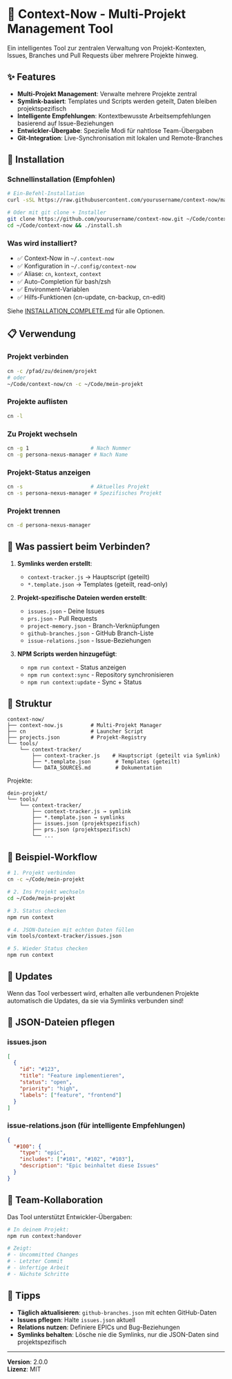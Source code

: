 # 🎯 Context-Now - Multi-Projekt Management Tool

Ein intelligentes Tool zur zentralen Verwaltung von Projekt-Kontexten, Issues, Branches und Pull Requests über mehrere Projekte hinweg.

## ✨ Features

- **Multi-Projekt Management**: Verwalte mehrere Projekte zentral
- **Symlink-basiert**: Templates und Scripts werden geteilt, Daten bleiben projektspezifisch
- **Intelligente Empfehlungen**: Kontextbewusste Arbeitsempfehlungen basierend auf Issue-Beziehungen
- **Entwickler-Übergabe**: Spezielle Modi für nahtlose Team-Übergaben
- **Git-Integration**: Live-Synchronisation mit lokalen und Remote-Branches

## 🚀 Installation

### Schnellinstallation (Empfohlen) 
```bash
# Ein-Befehl-Installation
curl -sSL https://raw.githubusercontent.com/yourusername/context-now/main/quick-setup.sh | bash

# Oder mit git clone + Installer
git clone https://github.com/yourusername/context-now.git ~/Code/context-now
cd ~/Code/context-now && ./install.sh
```

### Was wird installiert?
- ✅ Context-Now in `~/.context-now`
- ✅ Konfiguration in `~/.config/context-now`  
- ✅ Aliase: `cn`, `kontext`, `context`
- ✅ Auto-Completion für bash/zsh
- ✅ Environment-Variablen
- ✅ Hilfs-Funktionen (cn-update, cn-backup, cn-edit)

Siehe [INSTALLATION_COMPLETE.md](INSTALLATION_COMPLETE.md) für alle Optionen.

## 📋 Verwendung

### Projekt verbinden
```bash
cn -c /pfad/zu/deinem/projekt
# oder
~/Code/context-now/cn -c ~/Code/mein-projekt
```

### Projekte auflisten
```bash
cn -l
```

### Zu Projekt wechseln
```bash
cn -g 1                    # Nach Nummer
cn -g persona-nexus-manager # Nach Name
```

### Projekt-Status anzeigen
```bash
cn -s                      # Aktuelles Projekt
cn -s persona-nexus-manager # Spezifisches Projekt
```

### Projekt trennen
```bash
cn -d persona-nexus-manager
```

## 🔧 Was passiert beim Verbinden?

1. **Symlinks werden erstellt**:
   - `context-tracker.js` → Hauptscript (geteilt)
   - `*.template.json` → Templates (geteilt, read-only)

2. **Projekt-spezifische Dateien werden erstellt**:
   - `issues.json` - Deine Issues
   - `prs.json` - Pull Requests
   - `project-memory.json` - Branch-Verknüpfungen
   - `github-branches.json` - GitHub Branch-Liste
   - `issue-relations.json` - Issue-Beziehungen

3. **NPM Scripts werden hinzugefügt**:
   - `npm run context` - Status anzeigen
   - `npm run context:sync` - Repository synchronisieren
   - `npm run context:update` - Sync + Status

## 📂 Struktur

```
context-now/
├── context-now.js         # Multi-Projekt Manager
├── cn                     # Launcher Script
├── projects.json          # Projekt-Registry
└── tools/
    └── context-tracker/
        ├── context-tracker.js    # Hauptscript (geteilt via Symlink)
        ├── *.template.json        # Templates (geteilt)
        └── DATA_SOURCES.md        # Dokumentation
```

Projekte:
```
dein-projekt/
└── tools/
    └── context-tracker/
        ├── context-tracker.js → symlink
        ├── *.template.json → symlinks
        ├── issues.json (projektspezifisch)
        ├── prs.json (projektspezifisch)
        └── ...
```

## 🎯 Beispiel-Workflow

```bash
# 1. Projekt verbinden
cn -c ~/Code/mein-projekt

# 2. Ins Projekt wechseln
cd ~/Code/mein-projekt

# 3. Status checken
npm run context

# 4. JSON-Dateien mit echten Daten füllen
vim tools/context-tracker/issues.json

# 5. Wieder Status checken
npm run context
```

## 🔄 Updates

Wenn das Tool verbessert wird, erhalten alle verbundenen Projekte automatisch die Updates, da sie via Symlinks verbunden sind!

## 📝 JSON-Dateien pflegen

### issues.json
```json
[
  {
    "id": "#123",
    "title": "Feature implementieren",
    "status": "open",
    "priority": "high",
    "labels": ["feature", "frontend"]
  }
]
```

### issue-relations.json (für intelligente Empfehlungen)
```json
{
  "#100": {
    "type": "epic",
    "includes": ["#101", "#102", "#103"],
    "description": "Epic beinhaltet diese Issues"
  }
}
```

## 🤝 Team-Kollaboration

Das Tool unterstützt Entwickler-Übergaben:

```bash
# In deinem Projekt:
npm run context:handover

# Zeigt:
# - Uncommitted Changes
# - Letzter Commit
# - Unfertige Arbeit
# - Nächste Schritte
```

## 📌 Tipps

- **Täglich aktualisieren**: `github-branches.json` mit echten GitHub-Daten
- **Issues pflegen**: Halte `issues.json` aktuell
- **Relations nutzen**: Definiere EPICs und Bug-Beziehungen
- **Symlinks behalten**: Lösche nie die Symlinks, nur die JSON-Daten sind projektspezifisch

---

**Version**: 2.0.0  
**Lizenz**: MIT